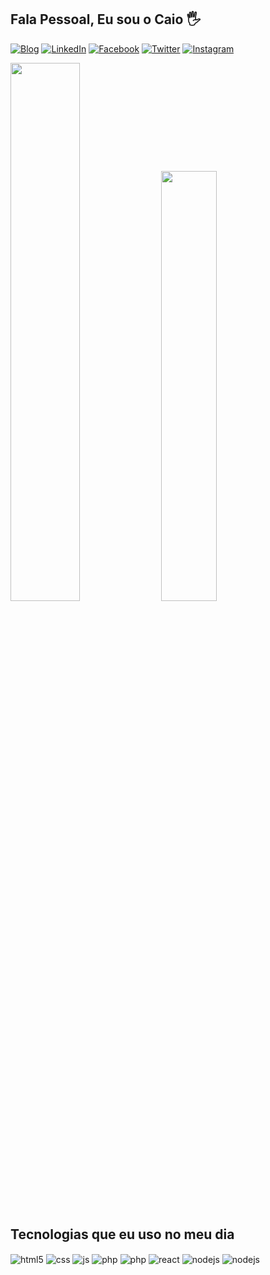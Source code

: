 ## Fala Pessoal, Eu sou o Caio  🖐️

[![Blog](https://img.shields.io/website?portifolio-caio-miguel.netlify.app&style=for-the-badge&url=https://portifolio-caio-miguel.netlify.app)](https://portifolio-caio-miguel.netlify.app)
[![LinkedIn](https://img.shields.io/badge/LinkedIn-0077B5?style=for-the-badge&logo=linkedin&logoColor=white)](https://www.linkedin.com/in/caio-miguel-406662197/)
[![Facebook](https://img.shields.io/badge/Facebook-1877F2?style=for-the-badge&logo=facebook&logoColor=white)](https://www.facebook.com/caio.miguel.1804)
[![Twitter](https://img.shields.io/badge/Twitter-1DA1F2?style=for-the-badge&logo=twitter&logoColor=white)](https://instagram.com/geralast)
[![Instagram](https://img.shields.io/badge/Instagram-E4405F?style=for-the-badge&logo=instagram&logoColor=white)](https://instagram.com/caiomiguel10)


<div style="display: inline_block">
  <img width="47%" src="https://github-readme-stats.vercel.app/api?username=vespidhook&show_icons=true&theme=algolia&line_height=27">
  <img width="42%" src="https://github-readme-stats.vercel.app/api/top-langs/?username=vespidhook&layout=compact&theme=algolia"/>
</div>

## Tecnologias que eu uso no meu dia

<div style="display: inline_block">
  <img align="center" alt="html5" src="https://img.shields.io/badge/HTML5-E34F26?style=for-the-badge&logo=html5&logoColor=white" />
  <img align="center" alt="css" src="https://img.shields.io/badge/CSS3-1572B6?style=for-the-badge&logo=css3&logoColor=white" />
  <img align="center" alt="js" src="https://img.shields.io/badge/JavaScript-F7DF1E?style=for-the-badge&logo=javascript&logoColor=black" />
  <img align="center" alt="php" src="https://img.shields.io/badge/PHP-777BB4?style=for-the-badge&logo=php&logoColor=white" />
   <img align="center" alt="php" src="https://img.shields.io/badge/laravel-%23FF2D20.svg?style=for-the-badge&logo=laravel&logoColor=white"/>

  <img align="center" alt="react" src="https://img.shields.io/badge/React-20232A?style=for-the-badge&logo=react&logoColor=61DAFB" />
  <img align="center" alt="nodejs" src="https://img.shields.io/badge/Node.js-43853D?style=for-the-badge&logo=node.js&logoColor=white" />
  <img align="center" alt="nodejs" src= "https://img.shields.io/badge/react_native-%2320232a.svg?style=for-the-badge&logo=react&logoColor=%2361DAFB"/>
</div><br/>

